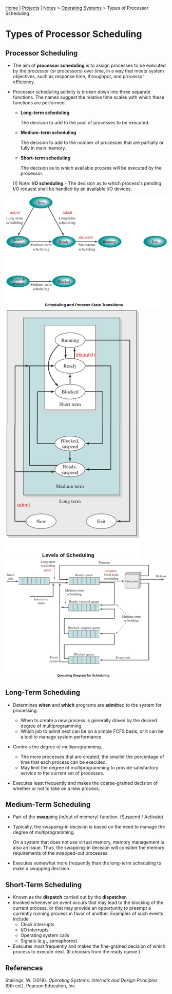 [Home](../../) | [Projects](../../projects) | [Notes](../) > <a href="./">Operating Systems</a> > Types of Processor Scheduling

# Types of Processor Scheduling



## Processor Scheduling

* The aim of **processor scheduling** is to assign processes to be executed by the processor (or processors) over time, in a way that meets system objectives, such as response time, throughput, and processor efficiency.

* Processor scheduling activity is broken down into three separate functions. The names suggest the relative time scales with which these functions are performed.

  * **Long-term scheduling**

    The decision to add to the pool of processes to be executed.

  * **Medium-term scheduling**

    The decision to add to the number of processes that are partially or fully in main memory.

  * **Short-term scheduling**

    The decision as to which available process will be executed by the processor.

  [!] Note: **I/O scheduling** - The decision as to which process's pending I/O request shall be handled by an available I/O devices.



<img src="./img/scheduling-and-process-state-transitions.png" alt="scheduling-and-process-state-transitions" width="700">





<img src="./img/levels-of-scheduling.png" alt="levels-of-scheduling" width="420">





<img src="./img/queueing-diagram-for-scheduling.png" alt="queueing-diagram-for-scheduling" width="800">





## Long-Term Scheduling

* Determines **when** and **which** programs are **admit**ted to the system for processing.
  * When to create a new process is generally driven by the desired degree of multiprogramming.
  * Which job to admit next can be on a simple FCFS basis, or it can be a tool to manage system performance.

* Controls the degree of multiprogramming.
  * The more processes that are created, the smaller the percentage of time that each process can be executed.
  * May limit the degree of multiprogramming to provide satisfactory service to the current set of processes.
* Executes least frequently and makes the coarse-grained decision of whether or not to take on a new process.



## Medium-Term Scheduling

* Part of the **swap**ping (in/out of memory) function. (Suspend / Activate)

* Typically, the swapping-in decision is based on the need to manage the degree of multiprogramming.

  On a system that does not use virtual memory, memory management is also an issue. Thus, the swapping-in decision will consider the memory requirements of the swapped-out processes.

* Executes somewhat more frequently than the long-term scheduling to make a swapping decision.



## Short-Term Scheduling

* Known as the **dispatch** carried out by the **dispatcher**.
* Invoked whenever an event occurs that may lead to the blocking of the current process, or that may provide an opportunity to preempt a currently running process in favor of another. Examples of such events include:
  * Clock interrupts
  * I/O interrupts
  * Operating system calls
  * Signals (e.g., semaphores)
* Executes most frequently and makes the fine-grained decision of which process to execute next. (It chooses from the ready queue.)





## References

Stallings, W. (2018). *Operating Systems: Internals and Design Principles* (9th ed.). Pearson Education, Inc.

